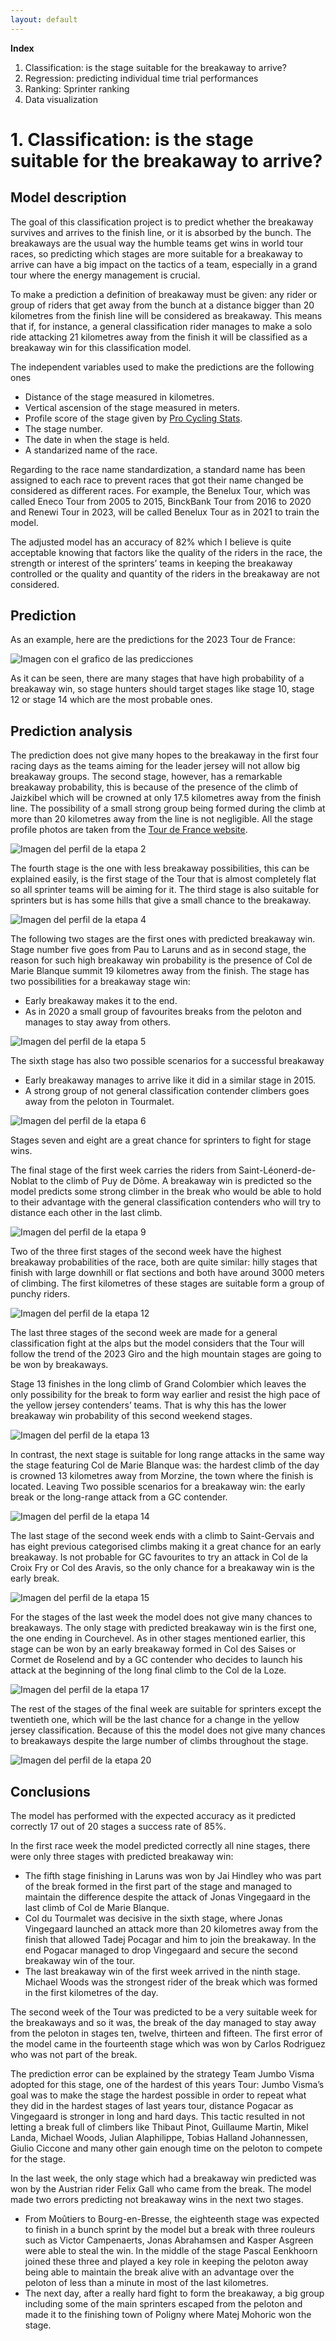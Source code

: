 ```yaml
---
layout: default
---
```


**Index**
1. Classification: is the stage suitable for the breakaway to arrive?
2. Regression: predicting individual time trial performances
3. Ranking: Sprinter ranking
4. Data visualization
   
# 1. Classification: is the stage suitable for the breakaway to arrive?
## Model description
The goal of this classification project is to predict whether the breakaway survives and arrives to the finish line, or it is absorbed by the bunch. The breakaways are the usual way the humble teams get wins in world tour races, so predicting which stages are more suitable for a breakaway to arrive can have a big impact on the tactics of a team, especially in a grand tour where the energy management is crucial.

To make a prediction a definition of breakaway must be given: any rider or group of riders that get away from the bunch at a distance bigger than 20 kilometres from the finish line will be considered as breakaway. This means that if, for instance, a general classification rider manages to make a solo ride attacking 21 kilometres away from the finish it will be classified as a breakaway win for this classification model.

The independent variables used to make the predictions are the following ones
-	Distance of the stage measured in kilometres.
- Vertical ascension of the stage measured in meters.
- Profile score of the stage given by [Pro Cycling Stats](https://www.procyclingstats.com/).
- The stage number.
- The date in when the stage is held.
- A standarized name of the race.
  
Regarding to the race name standardization, a standard name has been assigned to each race to prevent races that got their name changed be considered as different races. For example, the Benelux Tour, which was called Eneco Tour from 2005 to 2015, BinckBank Tour from 2016 to 2020 and Renewi Tour in 2023, will be called Benelux Tour as in 2021 to train the model.

The adjusted model has an accuracy of 82% which I believe is quite acceptable knowing that factors like the quality of the riders in the race, the strength or interest of the sprinters’ teams in keeping the breakaway controlled or the quality and quantity of the riders in the breakaway are not considered.
## Prediction
As an example, here are the predictions for the 2023 Tour de France:

![Imagen con el grafico de las predicciones](/assets/images/Prediccion.png)

As it can be seen, there are many stages that have high probability of a breakaway win, so stage hunters should target stages like stage 10, stage 12 or stage 14 which are the most probable ones.

## Prediction analysis
The prediction does not give many hopes to the breakaway in the first four racing days as the teams aiming for the leader jersey will not allow big breakaway groups. The second stage, however, has a remarkable breakaway probability, this is because of the presence of the climb of Jaizkibel which will be crowned at only 17.5 kilometres away from the finish line. The possibility of a small strong group being formed during the climb at more than 20 kilometres away from the line is not negligible. All the stage profile photos are taken from the [Tour de France website](https://www.letour.fr/en/).

![Imagen del perfil de la etapa 2](/assets/images/ET2.jpeg) 

The fourth stage is the one with less breakaway possibilities, this can be explained easily, is the first stage of the Tour that is almost completely flat so all sprinter teams will be aiming for it. The third stage is also suitable for sprinters but is has some hills that give a small chance to the breakaway.

![Imagen del perfil de la etapa 4](/assets/images/ET4.jpeg) 

The following two stages are the first ones with predicted breakaway win. Stage number five goes from Pau to Laruns and as in second stage, the reason for such high breakaway win probability is the presence of Col de Marie Blanque summit 19 kilometres away from the finish. The stage has two possibilities for a breakaway stage win:
-	Early breakaway makes it to the end.
-	As in 2020 a small group of favourites breaks from the peloton and manages to stay away from others.

![Imagen del perfil de la etapa 5](/assets/images/ET5.jpeg)  

The sixth stage has also two possible scenarios for a successful breakaway
-	Early breakaway manages to arrive like it did in a similar stage in 2015.
-	A strong group of not general classification contender climbers goes away from the peloton in Tourmalet.

![Imagen del perfil de la etapa 6](/assets/images/ET6.jpeg) 

Stages seven and eight are a great chance for sprinters to fight for stage wins.

The final stage of the first week carries the riders from Saint-Léonerd-de-Noblat to the climb of Puy de Dôme. A breakaway win is predicted so the model predicts some strong climber in the break who would be able to hold to their advantage with the general classification contenders who will try to distance each other in the last climb. 

![Imagen del perfil de la etapa 9](/assets/images/ET9.jpeg) 

Two of the three first stages of the second week have the highest breakaway probabilities of the race, both are quite similar: hilly stages that finish with large downhill or flat sections and both have around 3000 meters of climbing. The first kilometres of these stages are suitable form a group of punchy riders.

![Imagen del perfil de la etapa 12](/assets/images/ET12.jpeg) 

The last three stages of the second week are made for a general classification fight at the alps but the model considers that the Tour will follow the trend of the 2023 Giro and the high mountain stages are going to be won by breakaways.

Stage 13 finishes in the long climb of Grand Colombier which leaves the only possibility for the break to form way earlier and resist the high pace of the yellow jersey contenders’ teams. That is why this has the lower breakaway win probability of this second weekend stages.

![Imagen del perfil de la etapa 13](/assets/images/ET13.jpeg) 

In contrast, the next stage is suitable for long range attacks in the same way the stage featuring Col de Marie Blanque was: the hardest climb of the day is crowned 13 kilometres away from Morzine, the town where the finish is located. Leaving Two possible scenarios for a breakaway win: the early break or the long-range attack from a GC contender. 

![Imagen del perfil de la etapa 14](/assets/images/ET14.jpeg) 

The last stage of the second week ends with a climb to Saint-Gervais and has eight previous categorised climbs making it a great chance for an early breakaway. Is not probable for GC favourites to try an attack in Col de la Croix Fry or Col des Aravis, so the only chance for a breakaway win is the early break.

![Imagen del perfil de la etapa 15](/assets/images/ET15.jpeg) 

For the stages of the last week the model does not give many chances to breakaways. The only stage with predicted breakaway win is the first one, the one ending in Courchevel. As in other stages mentioned earlier, this stage can be won by an early breakaway formed in Col des Saises or Cormet de Roselend and by a GC contender who decides to launch his attack at the beginning of the long final climb to the Col de la Loze.

![Imagen del perfil de la etapa 17](/assets/images/ET17.jpeg) 

The rest of the stages of the final week are suitable for sprinters except the twentieth one, which will be the last chance for a change in the yellow jersey classification. Because of this the model does not give many chances to breakaways despite the large number of climbs throughout the stage.

![Imagen del perfil de la etapa 20](/assets/images/ET20.jpeg) 

## Conclusions

The model has performed with the expected accuracy as it predicted correctly 17 out of 20 stages a success rate of 85%. 

In the first race week the model predicted correctly all nine stages, there were only three stages with predicted breakaway win: 
  -	The fifth stage finishing in Laruns was won by Jai Hindley who was part of the break formed in the first part of the stage and managed to maintain the difference despite the attack of Jonas Vingegaard in the last climb of Col de Marie Blanque.
  -	Col du Tourmalet was decisive in the sixth stage, where Jonas Vingegaard launched an attack more than 20 kilometres away from the finish that allowed Tadej Pocagar and him to join the breakaway. In the end Pogacar managed to drop Vingegaard and secure the second breakaway win of the tour.
  - The last breakaway win of the first week arrived in the ninth stage. Michael Woods was the strongest rider of the break which was formed in the first kilometres of the day.

The second week of the Tour was predicted to be a very suitable week for the breakaways and so it was, the break of the day managed to stay away from the peloton in stages ten, twelve, thirteen and fifteen. The first error of the model came in the fourteenth stage which was won by Carlos Rodriguez who was not part of the break. 

The prediction error can be explained by the strategy Team Jumbo Visma adopted for this stage, one of the hardest of this years Tour: Jumbo Visma’s goal was to make the stage the hardest possible in order to repeat what they did in the hardest stages of last years tour, distance Pogacar as Vingegaard is stronger in long and hard days. This tactic resulted in not letting a  break full of climbers like Thibaut Pinot, Guillaume Martin, Mikel Landa, Michael Woods, Julian Alaphilippe, Tobias Halland Johannessen, Giulio Ciccone and many other gain enough time on the peloton to compete for the stage.

In the last week, the only stage which had a breakaway win predicted was won by the Austrian rider Felix Gall who came from the break. The model made two errors predicting not breakaway wins in the next two stages.
  - From Moûtiers to Bourg-en-Bresse, the eighteenth stage was expected to finish in a bunch sprint by the model but a break with three rouleurs such as Victor Campenaerts, Jonas Abrahamsen and Kasper Asgreen were able to steal the win. In the middle of the stage Pascal Eenkhoorn joined these three and played a key role in keeping the peloton away being able to maintain the break alive with an advantage over the peloton of less than a minute in most of the last kilometres.
  - The next day, after a really hard fight to form the breakaway, a big group including some of the main sprinters escaped from the peloton and made it to the finishing town of Poligny where Matej Mohoric won the stage.
